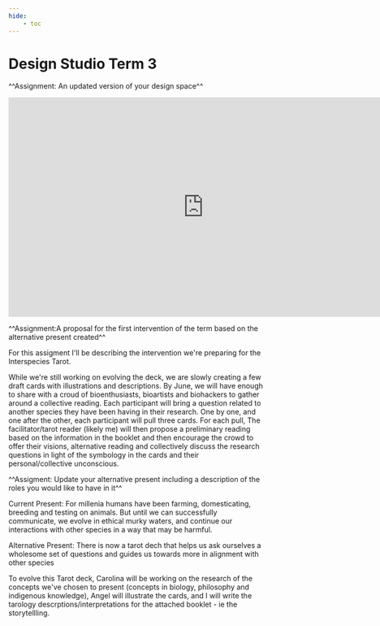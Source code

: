 ```yaml
---
hide:
    - toc
---
```


# Design Studio Term 3

^^Assignment: An updated version of your design space^^

<iframe width="768" height="432" src="https://miro.com/app/live-embed/uXjVPOilaV8=/?moveToViewport=8720,-1017,7786,4912&embedId=301492584371" frameborder="0" scrolling="no" allow="fullscreen; clipboard-read; clipboard-write" allowfullscreen></iframe>



^^Assignment:A proposal for the first intervention of the term based on the alternative present created^^

For this assigment I'll be describing the intervention we're preparing for the Interspecies Tarot.

While we're still working on evolving the deck, we are slowly creating a few draft cards with illustrations and descriptions. 
By June, we will have enough to share with a croud of bioenthusiasts, bioartists and biohackers to gather around a collective reading. 
Each participant will bring a question related to another species they have been having in their research.  One by one, and one after the other, each participant will pull three cards. For each pull, The facilitator/tarot reader (likely me) will then propose a preliminary reading based on the information in the booklet and then encourage the crowd to offer their visions, alternative reading and collectively discuss the research questions in light of the symbology in the cards and their personal/collective unconscious.



^^Assigment: Update your alternative present including a description of the roles you would like to have in it^^

Current Present: For millenia humans have been farming, domesticating, breeding and testing on animals. But until we can successfully communicate, we evolve in ethical murky waters, and continue our interactions with other species in a way that may be harmful.

Alternative Present: There is now a tarot dech that helps us ask ourselves a wholesome set of questions and guides us towards more in alignment with other species 

To evolve this Tarot deck, Carolina will be working on the research of the concepts we've chosen to present (concepts in biology, philosophy and indigenous knowledge), Angel will illustrate the cards, and I will write the tarology descrptions/interpretations for the attached booklet - ie the storytellling. 

